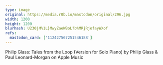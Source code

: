 ```yaml
---
type: image
original: https://media.r0b.io/mastodon/original/296.jpg
width: 1200
height: 1200
blurhash: U230jM%1L}MwyZaeWBoL?b%MRjRjofayWXof
refs:
  mastodon_card: ['112427567251546188']
---
```


Philip Glass: Tales from the Loop (Version for Solo Piano) by Philip Glass & Paul Leonard-Morgan on Apple Music
